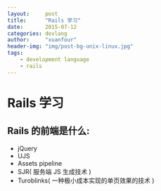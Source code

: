 ```yaml
---
layout:     post
title:      "Rails 学习"
date:       2015-07-12
categories: devlang
author:     "xuanfour"
header-img: "img/post-bg-unix-linux.jpg"
tags:
    - development language
    - rails
---
```


# Rails 学习

## Rails 的前端是什么:

* jQuery
* UJS
* Assets pipeline
* SJR( 服务端 JS 生成技术 )
* Turoblinks( 一种极小成本实现的单页效果的技术 )
